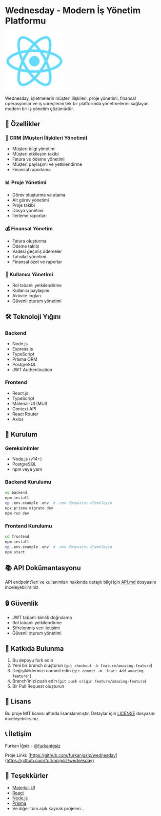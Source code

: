 # Wednesday - Modern İş Yönetim Platformu

![Wednesday Logo](frontend/public/logo192.png)

Wednesday, işletmelerin müşteri ilişkileri, proje yönetimi, finansal operasyonlar ve iş süreçlerini tek bir platformda yönetmelerini sağlayan modern bir iş yönetim çözümüdür.

## 🚀 Özellikler

### 💼 CRM (Müşteri İlişkileri Yönetimi)
- Müşteri bilgi yönetimi
- Müşteri etkileşim takibi
- Fatura ve ödeme yönetimi
- Müşteri paylaşımı ve yetkilendirme
- Finansal raporlama

### 📊 Proje Yönetimi
- Görev oluşturma ve atama
- Alt görev yönetimi
- Proje takibi
- Dosya yönetimi
- İlerleme raporları

### 💰 Finansal Yönetim
- Fatura oluşturma
- Ödeme takibi
- Vadesi geçmiş ödemeler
- Tahsilat yönetimi
- Finansal özet ve raporlar

### 👥 Kullanıcı Yönetimi
- Rol tabanlı yetkilendirme
- Kullanıcı paylaşımı
- Aktivite logları
- Güvenli oturum yönetimi

## 🛠 Teknoloji Yığını

### Backend
- Node.js
- Express.js
- TypeScript
- Prisma ORM
- PostgreSQL
- JWT Authentication

### Frontend
- React.js
- TypeScript
- Material-UI (MUI)
- Context API
- React Router
- Axios

## 🚀 Kurulum

### Gereksinimler
- Node.js (v14+)
- PostgreSQL
- npm veya yarn

### Backend Kurulumu
```bash
cd backend
npm install
cp .env.example .env  # .env dosyasını düzenleyin
npx prisma migrate dev
npm run dev
```

### Frontend Kurulumu
```bash
cd frontend
npm install
cp .env.example .env  # .env dosyasını düzenleyin
npm start
```

## 📚 API Dokümantasyonu

API endpoint'leri ve kullanımları hakkında detaylı bilgi için [API.md](backend/API.md) dosyasını inceleyebilirsiniz.

## 🔒 Güvenlik

- JWT tabanlı kimlik doğrulama
- Rol tabanlı yetkilendirme
- Şifrelenmiş veri iletişimi
- Güvenli oturum yönetimi

## 🤝 Katkıda Bulunma

1. Bu depoyu fork edin
2. Yeni bir branch oluşturun (`git checkout -b feature/amazing-feature`)
3. Değişikliklerinizi commit edin (`git commit -m 'feat: Add amazing feature'`)
4. Branch'inizi push edin (`git push origin feature/amazing-feature`)
5. Bir Pull Request oluşturun

## 📝 Lisans

Bu proje MIT lisansı altında lisanslanmıştır. Detaylar için [LICENSE](LICENSE) dosyasını inceleyebilirsiniz.

## 📞 İletişim

Furkan İğsiz - [@furkanigsiz](https://www.linkedin.com/in/furkan-i%C4%9Fsiz-2b0467254/)

Proje Linki: [https://github.com/furkanigsiz/wednesday](https://github.com/furkanigsiz/wednesday)

## 🙏 Teşekkürler

- [Material-UI](https://mui.com/)
- [React](https://reactjs.org/)
- [Node.js](https://nodejs.org/)
- [Prisma](https://www.prisma.io/)
- Ve diğer tüm açık kaynak projeleri...